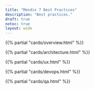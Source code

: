 ```yaml
---
title: "Mendix 7 Best Practices"
description: "Best practices."
draft: true
notoc: true
layout: wide
---
```


{{% partial "cards/overview.html" %}}

{{% partial "cards/architecture.html" %}}

{{% partial "cards/ux.html" %}}

{{% partial "cards/devops.html" %}}

{{% partial "cards/qa.html" %}}